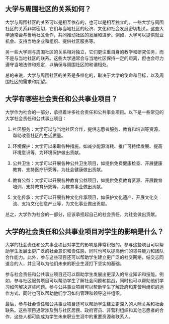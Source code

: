 ## 大学与周围社区的关系如何？
大学与周围社区的关系可以是相互依存的，也可以是相互独立的。一些大学与周围社区的关系非常密切，它们与当地社区的经济、文化和社会发展密切相关。这些大学通常会与当地社区合作，共同推动社区的发展和进步。例如，大学可以提供就业机会、支持当地企业和组织、提供社区服务等。

另一些大学则与周围社区的关系相对独立，它们更注重自身的教学和研究任务，而不是与当地社区的联系。这些大学通常会与当地社区保持一定的距离，但也会尽力遵守当地法律和规定，以确保与周围社区的和谐相处。

总的来说，大学与周围社区的关系是多样化的，取决于大学的使命和目标，以及周围社区的需求和期望。
## 大学有哪些社会责任和公共事业项目？
大学作为社会的一部分，承担着许多社会责任和公共事业项目。以下是一些常见的大学社会责任和公共事业项目：

1. 社区服务：大学可以与当地社区合作，提供志愿者服务、教育和培训等资源，帮助改善社区的生活质量。

2. 环境保护：大学可以采取各种措施，如减少能源消耗、推广可持续发展、提高环境意识等，为环境保护做出贡献。

3. 公共卫生：大学可以开展各种公共卫生项目，如提供免费健康检查、开展健康教育、支持医疗研究等，为社会健康做出贡献。

4. 教育公益：大学可以开展各种教育公益项目，如提供免费教育资源、开展教育培训、支持教育研究等，为教育事业做出贡献。

5. 文化传承：大学可以开展各种文化传承项目，如保护文化遗产、开展文化交流、支持文化创意产业等，为文化事业做出贡献。

总之，大学作为社会的一部分，应该承担起自己的社会责任，为社会做出贡献。
## 大学的社会责任和公共事业项目对学生的影响是什么？
大学的社会责任和公共事业项目对学生的影响是非常积极的。参与这些项目可以帮助学生发展出更广泛的社会意识和责任感，同时也可以提高他们的领导能力和团队合作能力。此外，参与这些项目还可以帮助学生建立更广泛的社交网络，结交志同道合的人，并且可以为他们未来的职业生涯打下坚实的基础。

参与社会责任和公共事业项目还可以帮助学生发展出更深入的专业知识和技能。例如，参与社区服务项目可以帮助学生了解社会问题和挑战，同时也可以帮助他们学习如何解决这些问题。参与公共事业项目可以帮助学生了解政府和非营利组织的运作方式，同时也可以帮助他们学习如何管理和领导这些组织。

最后，参与社会责任和公共事业项目还可以帮助学生建立更深入的人际关系和社会联系。这些项目通常涉及到与社区居民、政府官员、非营利组织和其他志愿者的合作，这些人都可能成为学生未来职业生涯中的重要资源和联系人。
